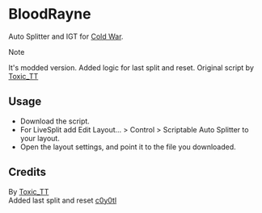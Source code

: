 # BloodRayne
Auto Splitter and IGT for [Cold War](https://www.speedrun.com/bloodrayne).
> [!NOTE]
> It's modded version. Added logic for last split and reset. Original script by [Toxic_TT](https://www.twitch.tv/toxic_tt)
## Usage
* Download the script.
* For LiveSplit add Edit Layout... > Control > Scriptable Auto Splitter to your layout.
* Open the layout settings, and point it to the file you downloaded.
## Credits
By [Toxic_TT](https://www.twitch.tv/toxic_tt)  
Added last split and reset [c0y0tl](https://www.twitch.tv/c0y0tl)
